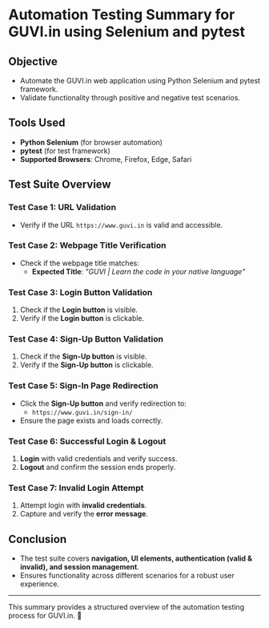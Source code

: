 # **Automation Testing Summary for GUVI.in using Selenium and pytest**  

## **Objective**  
- Automate the GUVI.in web application using Python Selenium and pytest framework.  
- Validate functionality through positive and negative test scenarios.  

## **Tools Used**  
- **Python Selenium** (for browser automation)  
- **pytest** (for test framework)  
- **Supported Browsers**: Chrome, Firefox, Edge, Safari  

## **Test Suite Overview**  

### **Test Case 1: URL Validation**  
- Verify if the URL `https://www.guvi.in` is valid and accessible.  

### **Test Case 2: Webpage Title Verification**  
- Check if the webpage title matches:  
  - **Expected Title**: *"GUVI | Learn the code in your native language"*  

### **Test Case 3: Login Button Validation**  
1. Check if the **Login button** is visible.  
2. Verify if the **Login button** is clickable.  

### **Test Case 4: Sign-Up Button Validation**  
1. Check if the **Sign-Up button** is visible.  
2. Verify if the **Sign-Up button** is clickable.  

### **Test Case 5: Sign-In Page Redirection**  
- Click the **Sign-Up button** and verify redirection to:  
  - `https://www.guvi.in/sign-in/`  
- Ensure the page exists and loads correctly.  

### **Test Case 6: Successful Login & Logout**  
1. **Login** with valid credentials and verify success.  
2. **Logout** and confirm the session ends properly.  

### **Test Case 7: Invalid Login Attempt**  
1. Attempt login with **invalid credentials**.  
2. Capture and verify the **error message**.  

## **Conclusion**  
- The test suite covers **navigation, UI elements, authentication (valid & invalid), and session management**.  
- Ensures functionality across different scenarios for a robust user experience.  

---  
This summary provides a structured overview of the automation testing process for GUVI.in. 🚀
